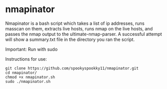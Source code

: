 # nmapinator
Nmapinator is a bash script which takes a list of ip addresses, runs masscan on them, extracts live hosts, runs nmap on the live hosts, and passes the nmap output to the ultimate-nmap-parser. A successful attempt will show a summary.txt file in the directory you ran the script.

Important: Run with sudo

Instructions for use:
```
git clone https://github.com/spookyspookky11/nmapinator.git 
cd nmapinator/
chmod +x nmapinator.sh
sudo ./nmapinator.sh 
```
